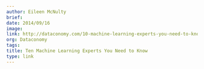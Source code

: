 ```yaml
---
author: Eileen McNulty
brief:
date: 2014/09/16
image:
link: http://dataconomy.com/10-machine-learning-experts-you-need-to-know/
org: Dataconomy
tags:
title: Ten Machine Learning Experts You Need to Know
type: link
---
```


